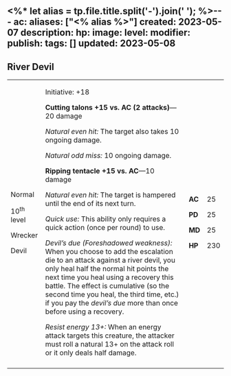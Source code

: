 <%* let alias = tp.file.title.split('-').join(' '); %>---
ac: 
aliases: ["<% alias %>"]
created: 2023-05-07
description: 
hp: 
image: 
level: 
modifier: 
publish: 
tags: []
updated: 2023-05-08
---

## River Devil

<table>
<colgroup>
<col style="width: 16%" />
<col style="width: 71%" />
<col style="width: 5%" />
<col style="width: 6%" />
</colgroup>
<tbody>
<tr class="odd">
<td><p>Normal</p>
<p>10<sup>th</sup> level</p>
<p>Wrecker</p>
<p>Devil</p></td>
<td><p>Initiative: +18</p>
<p><strong>Cutting talons +15 vs. AC (2 attacks)</strong>—20 damage</p>
<p><em>Natural even hit:</em> The target also takes 10 ongoing
damage.</p>
<p><em>Natural odd miss:</em> 10 ongoing damage.</p>
<p><strong>Ripping tentacle +15 vs. AC</strong>—10 damage</p>
<p><em>Natural even hit:</em> The target is hampered until the end of
its next turn.</p>
<p><em>Quick use:</em> This ability only requires a quick action (once
per round) to use.</p>
<p><em>Devil’s due (Foreshadowed weakness):</em> When you choose to add
the escalation die to an attack against a river devil, you only heal
half the normal hit points the next time you heal using a recovery this
battle. The effect is cumulative (so the second time you heal, the third
time, etc.) if you pay the <em>devil’s due</em> more than once before
using a recovery.</p>
<p><em>Resist energy 13+:</em> When an energy attack targets this
creature, the attacker must roll a natural 13+ on the attack roll or it
only deals half damage.</p></td>
<td><p><strong>AC</strong></p>
<p><strong>PD</strong></p>
<p><strong>MD</strong></p>
<p><strong>HP</strong></p></td>
<td><p>25</p>
<p>25</p>
<p>25</p>
<p>230</p></td>
</tr>
<tr class="even">
<td></td>
<td></td>
<td></td>
<td></td>
</tr>
</tbody>
</table>

